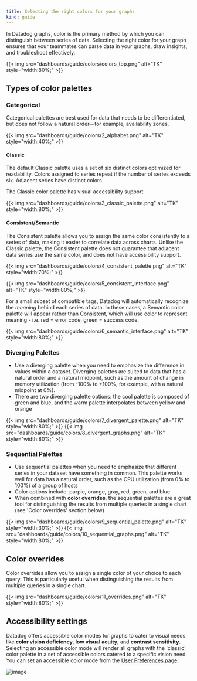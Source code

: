 ```yaml
---
title: Selecting the right colors for your graphs
kind: guide
---
```


In Datadog graphs, color is the primary method by which you can distinguish between series of data. Selecting the right color for your graph ensures that your teammates can parse data in your graphs, draw insights, and troubleshoot effectively. 

<!-- <img width="500" alt="image" src="https://user-images.githubusercontent.com/19559239/194149975-b0ad4fb9-5521-42a3-955d-eea0c07a0fbf.png"> -->
{{< img src="dashboards/guide/colors/colors_top.png" alt="TK" style="width:80%;" >}}

## Types of color palettes

### Categorical 

Categorical palettes are best used for data that needs to be differentiated, but does not follow a natural order—for example, availability zones.

<!-- <img width="300" alt="image" src="https://user-images.githubusercontent.com/19559239/194394992-87aefa6e-5774-45a5-8632-b9751d6d7924.png"> -->
{{< img src="dashboards/guide/colors/2_alphabet.png" alt="TK" style="width:40%;" >}}

#### Classic

The default Classic palette uses a set of six distinct colors optimized for readability. Colors assigned to series repeat if the number of series exceeds six. Adjacent series have distinct colors. 

The Classic color palette has visual accessibility support.

<!-- <img width="500" alt="image" src="https://user-images.githubusercontent.com/19559239/194170680-fc860aef-e916-47ac-8872-2228caad3c11.png"> -->
{{< img src="dashboards/guide/colors/3_classic_palette.png" alt="TK" style="width:80%;" >}}

#### Consistent/Semantic

The Consistent palette allows you to assign the same color consistently to a series of data, making it easier to correlate data across charts. Unlike the Classic palette, the Consistent palette does not guarantee that adjacent data series use the same color, and does not have accessibility support.

<!-- <img width="500" alt="image" src="https://user-images.githubusercontent.com/19559239/194396077-0e2858b5-57dd-4710-9c0a-91e0d3c4d910.png"> -->
{{< img src="dashboards/guide/colors/4_consistent_palette.png" alt="TK" style="width:70%;" >}}
<!-- <img width="900" alt="image" src="https://user-images.githubusercontent.com/19559239/194404128-d46d53dd-8072-4922-a958-35bbad77ed10.png"> -->
{{< img src="dashboards/guide/colors/5_consistent_interface.png" alt="TK" style="width:80%;" >}}

For a small subset of compatible tags, Datadog will automatically recognize the *meaning* behind each series of data. In these cases, a Semantic color palette will appear rather than Consistent, which will use color to represent meaning - i.e. red = error code, green = success code.

<!-- <img width="600" alt="image" src="https://user-images.githubusercontent.com/19559239/194404072-253cf0cd-fc6a-4080-ac8c-f2e931e7680c.png"> -->
{{< img src="dashboards/guide/colors/6_semantic_interface.png" alt="TK" style="width:80%;" >}}

### Diverging Palettes

- Use a diverging palette when you need to emphasize the difference in values within a dataset. Diverging palettes are suited to data that has a natural order and a natural midpoint, such as the amount of change in memory utilization (from -100% to +100%, for example, with a natural midpoint at 0%). 
- There are two diverging palette options: the cool palette is composed of green and blue, and the warm palette interpolates between yellow and orange
<!-- <img width="300" alt="image" src="https://user-images.githubusercontent.com/19559239/194396296-2024a00a-3091-4439-8ff9-175ba134a5f5.png"> -->
<!-- <img width="900" alt="image" src="https://user-images.githubusercontent.com/19559239/194403795-b6835f46-a12e-4f80-9d04-c3f7d577c82c.png"> -->

{{< img src="dashboards/guide/colors/7_divergent_palette.png" alt="TK" style="width:80%;" >}}
{{< img src="dashboards/guide/colors/8_divergent_graphs.png" alt="TK" style="width:80%;" >}}

### Sequential Palettes

- Use sequential palettes when you need to emphasize that different series in your dataset have something in common. This palette works well for data has a natural order, such as the CPU utilization (from 0% to 100%) of a group of hosts
- Color options include: purple, orange, gray, red, green, and blue
- When combined with **color overrides**, the sequential palettes are a great tool for distinguishing the results from multiple queries in a single chart (see 'Color overrides' section below)

<!-- <img width="300" alt="image" src="https://user-images.githubusercontent.com/19559239/194396351-71af5084-a78b-4b39-b23f-79d4a26d495a.png"> -->
<!-- <img width="900" alt="image" src="https://user-images.githubusercontent.com/19559239/194399372-2ba161d8-7965-485a-aea0-e021641e974a.png"> -->

{{< img src="dashboards/guide/colors/9_sequential_palette.png" alt="TK" style="width:30%;" >}}
{{< img src="dashboards/guide/colors/10_sequential_graphs.png" alt="TK" style="width:80%;" >}}

## Color overrides

Color overrides allow you to assign a single color of your choice to each query. This is particularly useful when distinguishing the results from multiple queries in a single chart.

<!-- <img width="900" alt="image" src="https://user-images.githubusercontent.com/19559239/194158463-475e4571-0322-489f-a9a6-d7e753f8314e.png"> -->

{{< img src="dashboards/guide/colors/11_overrides.png" alt="TK" style="width:80%;" >}}

## Accessibility settings

Datadog offers accessible color modes for graphs to cater to visual needs like **color vision deficiency**, **low visual acuity**, and **contrast sensitivity**. Selecting an accessible color mode will render all graphs with the 'classic' color palette in a set of accessible colors catered to a specific vision need. You can set an accessible color mode from the [User Preferences page][1].

![image][2]

[1]: https://app.datadoghq.com/personal-settings/preferences
[2]: https://user-images.githubusercontent.com/19559239/194154147-9c951d22-ff7f-49ca-ab65-9cda271ffa40.png
